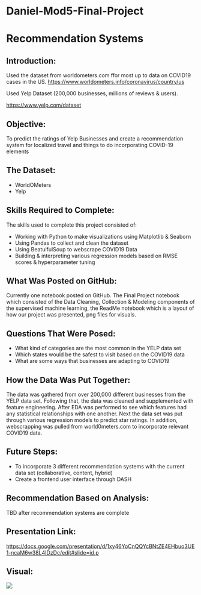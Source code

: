 # Daniel-Mod5-Final-Project
# Recommendation Systems

## Introduction:

Used the dataset from worldometers.com ffor most up to data on COVID19 cases in the US. 
https://www.worldometers.info/coronavirus/country/us

Used Yelp Dataset (200,000 businesses, millions of reviews & users).

https://www.yelp.com/dataset

## Objective:
 
To predict the ratings of Yelp Businesses and create a recommendation system for localized travel and things to do incorporating COVID-19 elements

## The Dataset:

* WorldOMeters
* Yelp

## Skills Required to Complete:

The skills used to complete this project consisted of:

* Working with Python to make visualizations using Matplotlib & Seaborn
* Using Pandas to collect and clean the dataset
* Using BeatuifulSoup to webscrape COVID19 Data
* Building & interpreting various regression models based on RMSE scores & hyperparameter tuning

## What Was Posted on GitHub:

Currently one notebook posted on GitHub. The Final Project notebook which consisted of the Data Cleaning, Collection & Modeling components of the supervised machine learning, the ReadMe notebook which is a layout of how our project was presented, png files for visuals.

## Questions That Were Posed:

* What kind of categories are the most common in the YELP data set
* Which states would be the safest to visit based on the COVID19 data
* What are some ways that businesses are adapting to COVID19

## How the Data Was Put Together:

The data was gathered from over 200,000 different businesses from the YELP data set. Following that, the data was cleaned and supplemented with feature engineering. After EDA was performed to see which features had any statistical relationships with one another. Next the data set was put through various regression models to predict star ratings. In addition, webscrapping was pulled from world0meters.com to incorporate relevant COVID19 data. 

## Future Steps:

* To incorporate 3 different recommendation systems with the current data set (collaborative, content, hybrid)
* Create a frontend user interface through DASH

## Recommendation Based on Analysis:

TBD after recommendation systems are complete

## Presentation Link:

https://docs.google.com/presentation/d/1xy46YoCnQQYcBNtZE4EHbuo3UE1-ncaM6w38L4IDzDc/edit#slide=id.p

## Visual:

![](https://github.com/J-Joseph524/Rec_System_Project_JJ_DC/blob/jason-joseph/Count_of_Ratings.png)








